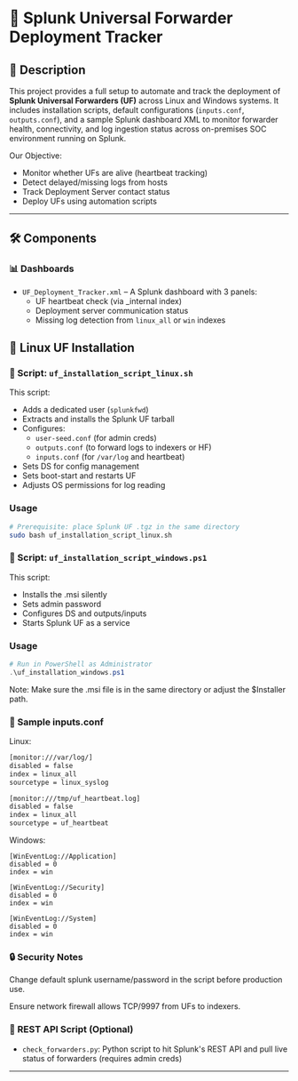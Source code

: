 # 🚀 Splunk Universal Forwarder Deployment Tracker

## 📌 Description

This project provides a full setup to automate and track the deployment of **Splunk Universal Forwarders (UF)** across Linux and Windows systems. It includes installation scripts, default configurations (`inputs.conf`, `outputs.conf`), and a sample Splunk dashboard XML to monitor forwarder health, connectivity, and log ingestion status across on-premises SOC environment running on Splunk.

Our Objective:
- Monitor whether UFs are alive (heartbeat tracking)
- Detect delayed/missing logs from hosts
- Track Deployment Server contact status
- Deploy UFs using automation scripts
  
---

## 🛠️ Components

### 📊 Dashboards
- `UF_Deployment_Tracker.xml` – A Splunk dashboard with 3 panels:
  - UF heartbeat check (via _internal index)
  - Deployment server communication status
  - Missing log detection from `linux_all` or `win` indexes

 ## 🐧 Linux UF Installation

### 🔧 Script: `uf_installation_script_linux.sh`
This script:
- Adds a dedicated user (`splunkfwd`)
- Extracts and installs the Splunk UF tarball
- Configures:
  - `user-seed.conf` (for admin creds)
  - `outputs.conf` (to forward logs to indexers or HF)
  - `inputs.conf` (for `/var/log` and heartbeat)
- Sets DS for config management
- Sets boot-start and restarts UF
- Adjusts OS permissions for log reading
  
### Usage

```bash
# Prerequisite: place Splunk UF .tgz in the same directory
sudo bash uf_installation_script_linux.sh
```

### 🔧 Script: `uf_installation_script_windows.ps1`
This script:
- Installs the .msi silently
- Sets admin password
- Configures DS and outputs/inputs
- Starts Splunk UF as a service

### Usage
```powershell
# Run in PowerShell as Administrator
.\uf_installation_windows.ps1
```
Note: Make sure the .msi file is in the same directory or adjust the $Installer path.

### 📁 Sample inputs.conf
Linux:
```bash
[monitor:///var/log/]
disabled = false
index = linux_all
sourcetype = linux_syslog

[monitor:///tmp/uf_heartbeat.log]
disabled = false
index = linux_all
sourcetype = uf_heartbeat
```
Windows:
```
[WinEventLog://Application]
disabled = 0
index = win

[WinEventLog://Security]
disabled = 0
index = win

[WinEventLog://System]
disabled = 0
index = win
```
### 🔒 Security Notes
Change default splunk username/password in the script before production use.

Ensure network firewall allows TCP/9997 from UFs to indexers.

### 🧰 REST API Script (Optional)
- `check_forwarders.py`: Python script to hit Splunk's REST API and pull live status of forwarders (requires admin creds)

---
